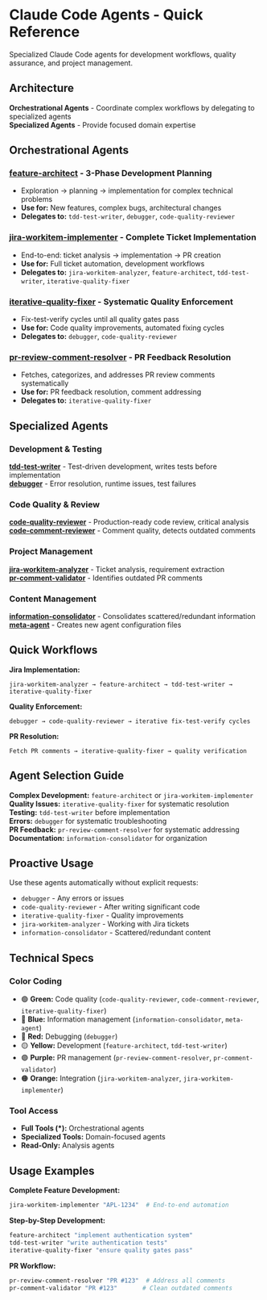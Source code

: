 # Claude Code Agents - Quick Reference

Specialized Claude Code agents for development workflows, quality assurance, and project management.

## Architecture

**Orchestrational Agents** - Coordinate complex workflows by delegating to specialized agents  
**Specialized Agents** - Provide focused domain expertise

## Orchestrational Agents

### **[feature-architect](feature-architect.md)** - 3-Phase Development Planning
- Exploration → planning → implementation for complex technical problems
- **Use for:** New features, complex bugs, architectural changes
- **Delegates to:** `tdd-test-writer`, `debugger`, `code-quality-reviewer`

### **[jira-workitem-implementer](jira-workitem-implementer.md)** - Complete Ticket Implementation  
- End-to-end: ticket analysis → implementation → PR creation
- **Use for:** Full ticket automation, development workflows
- **Delegates to:** `jira-workitem-analyzer`, `feature-architect`, `tdd-test-writer`, `iterative-quality-fixer`

### **[iterative-quality-fixer](iterative-quality-fixer.md)** - Systematic Quality Enforcement
- Fix-test-verify cycles until all quality gates pass
- **Use for:** Code quality improvements, automated fixing cycles  
- **Delegates to:** `debugger`, `code-quality-reviewer`

### **[pr-review-comment-resolver](pr-review-comment-resolver.md)** - PR Feedback Resolution
- Fetches, categorizes, and addresses PR review comments systematically
- **Use for:** PR feedback resolution, comment addressing
- **Delegates to:** `iterative-quality-fixer`

## Specialized Agents

### Development & Testing
**[tdd-test-writer](tdd-test-writer.md)** - Test-driven development, writes tests before implementation  
**[debugger](debugger.md)** - Error resolution, runtime issues, test failures

### Code Quality & Review  
**[code-quality-reviewer](code-quality-reviewer.md)** - Production-ready code review, critical analysis  
**[code-comment-reviewer](code-comment-reviewer.md)** - Comment quality, detects outdated comments

### Project Management
**[jira-workitem-analyzer](jira-workitem-analyzer.md)** - Ticket analysis, requirement extraction  
**[pr-comment-validator](pr-comment-validator.md)** - Identifies outdated PR comments

### Content Management
**[information-consolidator](information-consolidator.md)** - Consolidates scattered/redundant information  
**[meta-agent](meta-agent.md)** - Creates new agent configuration files

## Quick Workflows

**Jira Implementation:**
```
jira-workitem-analyzer → feature-architect → tdd-test-writer → iterative-quality-fixer
```

**Quality Enforcement:**  
```
debugger → code-quality-reviewer → iterative fix-test-verify cycles
```

**PR Resolution:**
```
Fetch PR comments → iterative-quality-fixer → quality verification
```

## Agent Selection Guide

**Complex Development:** `feature-architect` or `jira-workitem-implementer`  
**Quality Issues:** `iterative-quality-fixer` for systematic resolution  
**Testing:** `tdd-test-writer` before implementation  
**Errors:** `debugger` for systematic troubleshooting  
**PR Feedback:** `pr-review-comment-resolver` for systematic addressing  
**Documentation:** `information-consolidator` for organization

## Proactive Usage
Use these agents automatically without explicit requests:
- `debugger` - Any errors or issues
- `code-quality-reviewer` - After writing significant code  
- `iterative-quality-fixer` - Quality improvements
- `jira-workitem-analyzer` - Working with Jira tickets
- `information-consolidator` - Scattered/redundant content

## Technical Specs

### Color Coding
- 🟢 **Green:** Code quality (`code-quality-reviewer`, `code-comment-reviewer`, `iterative-quality-fixer`)
- 🔵 **Blue:** Information management (`information-consolidator`, `meta-agent`) 
- 🔴 **Red:** Debugging (`debugger`)
- 🟡 **Yellow:** Development (`feature-architect`, `tdd-test-writer`)
- 🟣 **Purple:** PR management (`pr-review-comment-resolver`, `pr-comment-validator`)
- 🟠 **Orange:** Integration (`jira-workitem-analyzer`, `jira-workitem-implementer`)

### Tool Access
- **Full Tools (*):** Orchestrational agents
- **Specialized Tools:** Domain-focused agents  
- **Read-Only:** Analysis agents

## Usage Examples

**Complete Feature Development:**
```bash
jira-workitem-implementer "APL-1234"  # End-to-end automation
```

**Step-by-Step Development:**
```bash
feature-architect "implement authentication system"
tdd-test-writer "write authentication tests"  
iterative-quality-fixer "ensure quality gates pass"
```

**PR Workflow:**
```bash
pr-review-comment-resolver "PR #123"  # Address all comments
pr-comment-validator "PR #123"       # Clean outdated comments
```